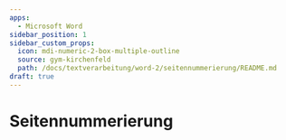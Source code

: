 ```yaml
---
apps:
  - Microsoft Word
sidebar_position: 1
sidebar_custom_props:
  icon: mdi-numeric-2-box-multiple-outline
  source: gym-kirchenfeld
  path: /docs/textverarbeitung/word-2/seitennummerierung/README.md
draft: true
---
```


# Seitennummerierung


